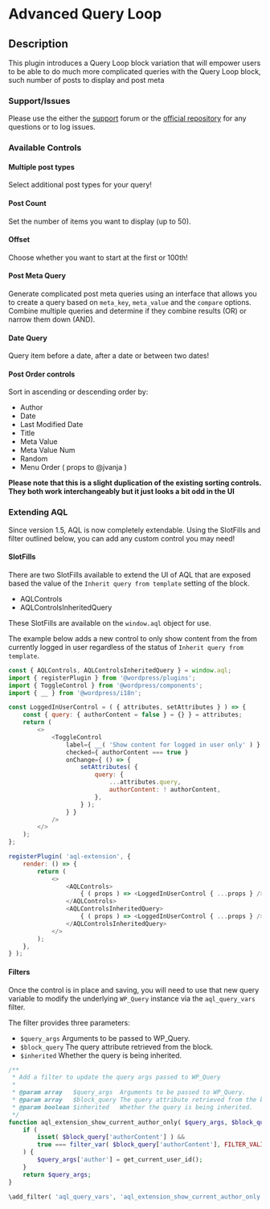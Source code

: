 # Advanced Query Loop

## Description

This plugin introduces a Query Loop block variation that will empower users to be able to do much more complicated queries with the Query Loop block, such number of posts to display and post meta

### Support/Issues

Please use the either the [support](https://wordpress.org/support/plugin/advanced-query-loop/) forum or the [official repository](https://github.com/ryanwelcher/advanced-query-loop) for any questions or to log issues.

### Available Controls

#### Multiple post types

Select additional post types for your query!

#### Post Count

Set the number of items you want to display (up to 50).

#### Offset

Choose whether you want to start at the first or 100th!

#### Post Meta Query

Generate complicated post meta queries using an interface that allows you to create a query based on `meta_key`, `meta_value` and the `compare` options. Combine multiple queries and determine if they combine results (OR) or narrow them down (AND).

#### Date Query

Query item before a date, after a date or between two dates!

#### Post Order controls

Sort in ascending or descending order by:

-   Author
-   Date
-   Last Modified Date
-   Title
-   Meta Value
-   Meta Value Num
-   Random
-   Menu Order ( props to @jvanja )

**Please note that this is a slight duplication of the existing sorting controls. They both work interchangeably but it just looks a bit odd in the UI**

### Extending AQL

Since version 1.5, AQL is now completely extendable. Using the SlotFills and filter outlined below, you can add any custom control you may need!

#### SlotFills

There are two SlotFills available to extend the UI of AQL that are exposed based the value of the `Inherit query from template` setting of the block.

-   AQLControls
-   AQLControlsInheritedQuery

These SlotFills are available on the `window.aql` object for use.

The example below adds a new control to only show content from the from currently logged in user regardless of the status of `Inherit query from template`.

```js
const { AQLControls, AQLControlsInheritedQuery } = window.aql;
import { registerPlugin } from '@wordpress/plugins';
import { ToggleControl } from '@wordpress/components';
import { __ } from '@wordpress/i18n';

const LoggedInUserControl = ( { attributes, setAttributes } ) => {
	const { query: { authorContent = false } = {} } = attributes;
	return (
		<>
			<ToggleControl
				label={ __( 'Show content for logged in user only' ) }
				checked={ authorContent === true }
				onChange={ () => {
					setAttributes( {
						query: {
							...attributes.query,
							authorContent: ! authorContent,
						},
					} );
				} }
			/>
		</>
	);
};

registerPlugin( 'aql-extension', {
	render: () => {
		return (
			<>
				<AQLControls>
					{ ( props ) => <LoggedInUserControl { ...props } /> }
				</AQLControls>
				<AQLControlsInheritedQuery>
					{ ( props ) => <LoggedInUserControl { ...props } /> }
				</AQLControlsInheritedQuery>
			</>
		);
	},
} );
```

#### Filters

Once the control is in place and saving, you will need to use that new query variable to modify the underlying `WP_Query` instance via the `aql_query_vars` filter.

The filter provides three parameters:

-   `$query_args` Arguments to be passed to WP_Query.
-   `$block_query` The query attribute retrieved from the block.
-   `$inherited` Whether the query is being inherited.

```php
/**
 * Add a filter to update the query args passed to WP_Query
 *
 * @param array   $query_args  Arguments to be passed to WP_Query.
 * @param array   $block_query The query attribute retrieved from the block.
 * @param boolean $inherited   Whether the query is being inherited.
 */
function aql_extension_show_current_author_only( $query_args, $block_query, $inherited ) {
	if (
		isset( $block_query['authorContent'] ) &&
		true === filter_var( $block_query['authorContent'], FILTER_VALIDATE_BOOLEAN )
	) {
		$query_args['author'] = get_current_user_id();
	}
	return $query_args;
}

\add_filter( 'aql_query_vars', 'aql_extension_show_current_author_only', 10, 3 );
```
